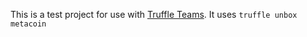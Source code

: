 This is a test project for use with [Truffle
Teams](https://my.truffleteams.com). It uses `truffle unbox metacoin`
